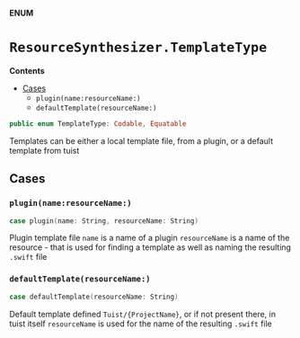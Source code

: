 **ENUM**

# `ResourceSynthesizer.TemplateType`

**Contents**

- [Cases](#cases)
  - `plugin(name:resourceName:)`
  - `defaultTemplate(resourceName:)`

```swift
public enum TemplateType: Codable, Equatable
```

Templates can be either a local template file, from a plugin, or a default template from tuist

## Cases
### `plugin(name:resourceName:)`

```swift
case plugin(name: String, resourceName: String)
```

Plugin template file
`name` is a name of a plugin
`resourceName` is a name of the resource - that is used for finding a template as well as naming the resulting
`.swift` file

### `defaultTemplate(resourceName:)`

```swift
case defaultTemplate(resourceName: String)
```

Default template defined `Tuist/{ProjectName}`, or if not present there, in tuist itself
`resourceName` is used for the name of the resulting `.swift` file
